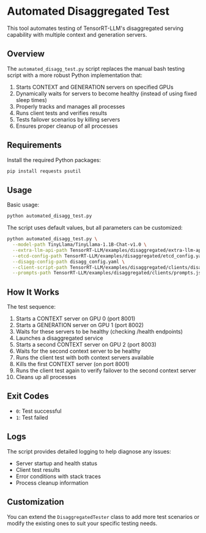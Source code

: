 # Automated Disaggregated Test

This tool automates testing of TensorRT-LLM's disaggregated serving capability with multiple context and generation servers.

## Overview

The `automated_disagg_test.py` script replaces the manual bash testing script with a more robust Python implementation that:

1. Starts CONTEXT and GENERATION servers on specified GPUs
2. Dynamically waits for servers to become healthy (instead of using fixed sleep times)
3. Properly tracks and manages all processes
4. Runs client tests and verifies results
5. Tests failover scenarios by killing servers
6. Ensures proper cleanup of all processes

## Requirements

Install the required Python packages:

```bash
pip install requests psutil
```

## Usage

Basic usage:

```bash
python automated_disagg_test.py
```

The script uses default values, but all parameters can be customized:

```bash
python automated_disagg_test.py \
  --model-path TinyLlama/TinyLlama-1.1B-Chat-v1.0 \
  --extra-llm-api-path TensorRT-LLM/examples/disaggregated/extra-llm-api-config.yml \
  --etcd-config-path TensorRT-LLM/examples/disaggregated/etcd_config.yaml \
  --disagg-config-path disagg_config.yaml \
  --client-script-path TensorRT-LLM/examples/disaggregated/clients/disagg_client.py \
  --prompts-path TensorRT-LLM/examples/disaggregated/clients/prompts.json
```

## How It Works

The test sequence:

1. Starts a CONTEXT server on GPU 0 (port 8001)
2. Starts a GENERATION server on GPU 1 (port 8002)
3. Waits for these servers to be healthy (checking /health endpoints)
4. Launches a disaggregated service
5. Starts a second CONTEXT server on GPU 2 (port 8003)
6. Waits for the second context server to be healthy
7. Runs the client test with both context servers available
8. Kills the first CONTEXT server (on port 8001)
9. Runs the client test again to verify failover to the second context server
10. Cleans up all processes

## Exit Codes

- `0`: Test successful
- `1`: Test failed

## Logs

The script provides detailed logging to help diagnose any issues:

- Server startup and health status
- Client test results
- Error conditions with stack traces
- Process cleanup information

## Customization

You can extend the `DisaggregatedTester` class to add more test scenarios or modify the existing ones to suit your specific testing needs.
